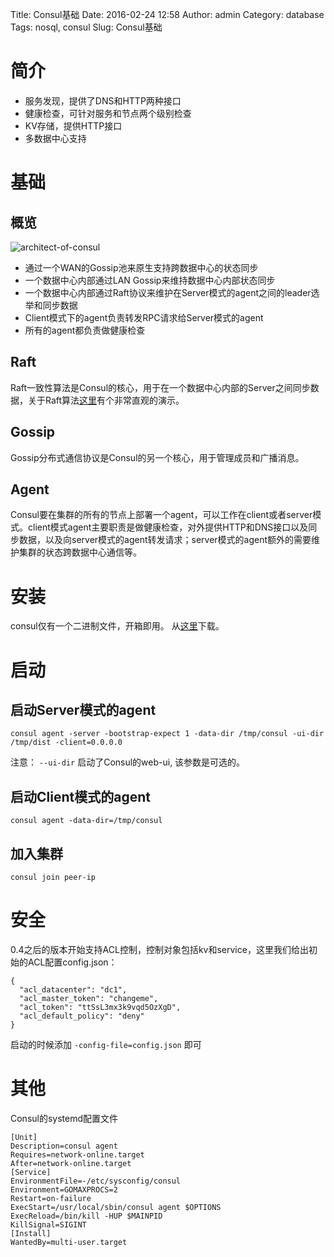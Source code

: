 Title: Consul基础
Date: 2016-02-24 12:58
Author: admin
Category: database
Tags: nosql, consul
Slug: Consul基础
 
 
# 简介

* 服务发现，提供了DNS和HTTP两种接口
* 健康检查，可针对服务和节点两个级别检查
* KV存储，提供HTTP接口
* 多数据中心支持

# 基础

## 概览

![architect-of-consul](/wp-content/uploads/2016/02/consul-arch.png)

* 通过一个WAN的Gossip池来原生支持跨数据中心的状态同步
* 一个数据中心内部通过LAN Gossip来维持数据中心内部状态同步
* 一个数据中心内部通过Raft协议来维护在Server模式的agent之间的leader选举和同步数据
* Client模式下的agent负责转发RPC请求给Server模式的agent
* 所有的agent都负责做健康检查

## Raft

Raft一致性算法是Consul的核心，用于在一个数据中心内部的Server之间同步数据，关于Raft算法[这里](http://thesecretlivesofdata.com/raft)有个非常直观的演示。

## Gossip

Gossip分布式通信协议是Consul的另一个核心，用于管理成员和广播消息。

## Agent

Consul要在集群的所有的节点上部署一个agent，可以工作在client或者server模式。client模式agent主要职责是做健康检查，对外提供HTTP和DNS接口以及同步数据，以及向server模式的agent转发请求；server模式的agent额外的需要维护集群的状态跨数据中心通信等。

# 安装

consul仅有一个二进制文件，开箱即用。 从[这里](https://www.consul.io/downloads.html)下载。

# 启动

## 启动Server模式的agent

    consul agent -server -bootstrap-expect 1 -data-dir /tmp/consul -ui-dir /tmp/dist -client=0.0.0.0

注意： `--ui-dir` 启动了Consul的web-ui, 该参数是可选的。

## 启动Client模式的agent

    consul agent -data-dir=/tmp/consul

## 加入集群

    consul join peer-ip

# 安全

0.4之后的版本开始支持ACL控制，控制对象包括kv和service，这里我们给出初始的ACL配置config.json：

```
{
  "acl_datacenter": "dc1",
  "acl_master_token": "changeme",
  "acl_token": "ttSsL3mx3k9vqd5OzXgD",
  "acl_default_policy": "deny"
}
```

启动的时候添加 `-config-file=config.json` 即可

# 其他

Consul的systemd配置文件

```
[Unit]
Description=consul agent
Requires=network-online.target
After=network-online.target
[Service]
EnvironmentFile=-/etc/sysconfig/consul
Environment=GOMAXPROCS=2
Restart=on-failure
ExecStart=/usr/local/sbin/consul agent $OPTIONS
ExecReload=/bin/kill -HUP $MAINPID
KillSignal=SIGINT
[Install]
WantedBy=multi-user.target
```

